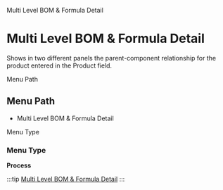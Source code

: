 
Multi Level BOM & Formula Detail
# Multi Level BOM & Formula Detail


Shows in two different panels the parent-component relationship for the product entered in the Product field.

Menu Path
## Menu Path



- Multi Level BOM & Formula Detail

Menu Type
### Menu Type

**Process**


:::tip
[Multi Level BOM & Formula Detail](functional-guide/process/process-pp_multi-level-bom--formula.md)
:::